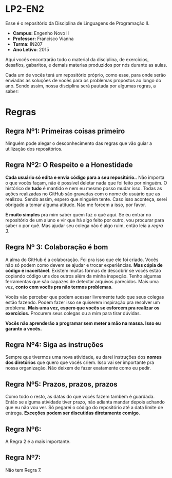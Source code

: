 LP2-EN2
=======

Esse é o repositório da Disciplina de Linguagens de Programação II. 

  * **Campus:** Engenho Novo II
  * **Professor:** Francisco Vianna
  *  **Turma:** IN207
  *  **Ano Letivo**: 2015

Aqui vocês encontrarão todo o material da disciplina, de exercícios, desafios, gabaritos, e demais materias produzidos por nós durante as aulas.

Cada um de vocês terá um repositório próprio, como esse, para onde serão enviadas as soluções de vocês para os problemas propostos ao longo do ano. Sendo assim, nossa disciplina será pautada por algumas regras, a saber:


Regras
======

Regra Nº1: Primeiras coisas primeiro
-------------------------------------

Ninguém pode alegar o desconhecimento das regras que vão guiar a utilização dos repositórios.

Regra Nº2: O Respeito e a Honestidade
-------------------------------------

**Cada usuário só edita e envia código para a seu repositório.**. Não importa o que vocês façam, não é possível deletar nada que foi feito por ninguém. O histórico de **tudo** é mantido e nem eu mesmo posso mudar isso. Todas as ações realizadas no GitHub são gravadas com o nome do usuário que as realizou. Sendo assim, espero que ninguém tente. Caso isso aconteça, serei obrigado a tomar alguma atitude. Não me forcem a isso, por favor.

**É muito simples** pra mim saber quem faz o quê aqui. Se eu entrar no repositório de um aluno e vir que há algo feito por outro, vou procurar para saber o por quê. Mas ajudar seu colega não é algo ruim, então leia a *regra 3*.


Regra Nº 3: Colaboração é bom
-----------------------------

A alma do GitHub é a colaboração. Foi pra isso que ele foi criado. Vocês não só podem como devem se ajudar e trocar experiências. **Mas cópia de código é inaceitável**. Existem muitas formas de descobrir se vocês estão copiando código uns dos outros além da minha inspeção. Tenho algumas ferramentas que são capazes de detectar arquivos parecidos. Mais uma vez, **conto com vocês pra não termos problemas**.

Vocês vão perceber que podem acessar livremente tudo que seus colegas estão fazendo. Podem fazer isso se quiserem inspiração pra resolver um problema. **Mais uma vez, espero que vocês se esforcem pra realizar os exercícios.** Procurem seus colegas ou a mim para tirar dúvidas.

**Vocês não aprenderão a programar sem meter a mão na massa. Isso eu garanto a vocês.**

Regra Nº4: Siga as instruções
-----------------------------

Sempre que tivermos uma nova atividade, eu darei instruções dos **nomes dos diretórios** que quero que vocês criem. Isso vai ser importante pra nossa organização. Não deixem de fazer exatamente como eu pedir.

Regra Nº5: Prazos, prazos, prazos
---------------------------------

Como todo o resto, as datas do que vocês fazem também é guardada. Então se alguma atividade tiver prazo, não adianta mandar depois achando que eu não vou ver. Só pegarei o código do repositório até a data limite de entrega. **Exceções podem ser discutidas diretamente comigo**.


Regra Nº6:
----------

A Regra 2 é a mais importante.

Regra Nº7:
----------

Não tem Regra 7.

